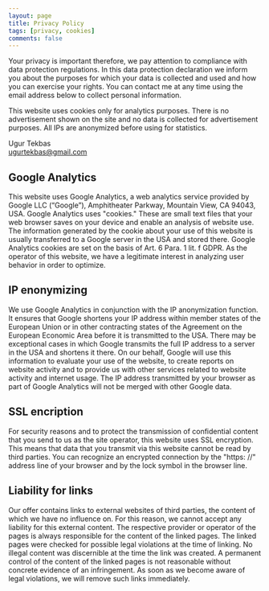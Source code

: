 ```yaml
---
layout: page
title: Privacy Policy
tags: [privacy, cookies]
comments: false
---
```


Your privacy is important therefore, we pay attention to compliance with data protection regulations. In this data protection declaration we inform you about the purposes for which your data is collected and used and how you can exercise your rights. You can contact me at any time using the email address below to collect personal information.

This website uses cookies only for analytics purposes. There is no advertisement shown on the site and no data is collected for advertisement purposes. All IPs are anonymized before using for statistics.

Ugur Tekbas <br>
ugurtekbas@gmail.com

## Google Analytics
This website uses Google Analytics, a web analytics service provided by Google LLC (“Google”), Amphitheater Parkway, Mountain View, CA 94043, USA. Google Analytics uses "cookies." These are small text files that your web browser saves on your device and enable an analysis of website use. The information generated by the cookie about your use of this website is usually transferred to a Google server in the USA and stored there. Google Analytics cookies are set on the basis of Art. 6 Para. 1 lit. f GDPR. As the operator of this website, we have a legitimate interest in analyzing user behavior in order to optimize.

## IP enonymizing
We use Google Analytics in conjunction with the IP anonymization function. It ensures that Google shortens your IP address within member states of the European Union or in other contracting states of the Agreement on the European Economic Area before it is transmitted to the USA. There may be exceptional cases in which Google transmits the full IP address to a server in the USA and shortens it there. On our behalf, Google will use this information to evaluate your use of the website, to create reports on website activity and to provide us with other services related to website activity and internet usage. The IP address transmitted by your browser as part of Google Analytics will not be merged with other Google data.

## SSL encription
For security reasons and to protect the transmission of confidential content that you send to us as the site operator, this website uses SSL encryption. This means that data that you transmit via this website cannot be read by third parties. You can recognize an encrypted connection by the "https: //" address line of your browser and by the lock symbol in the browser line.

## Liability for links
Our offer contains links to external websites of third parties, the content of which we have no influence on. For this reason, we cannot accept any liability for this external content. The respective provider or operator of the pages is always responsible for the content of the linked pages. The linked pages were checked for possible legal violations at the time of linking. No illegal content was discernible at the time the link was created. A permanent control of the content of the linked pages is not reasonable without concrete evidence of an infringement. As soon as we become aware of legal violations, we will remove such links immediately.
